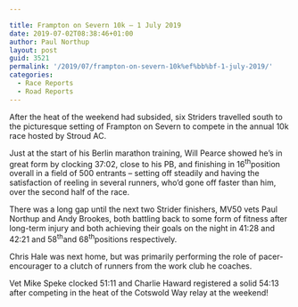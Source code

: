 ```yaml
---

title: Frampton on Severn 10k﻿ – 1 July 2019
date: 2019-07-02T08:38:46+01:00
author: Paul Northup
layout: post
guid: 3521
permalink: '/2019/07/frampton-on-severn-10k%ef%bb%bf-1-july-2019/'
categories:
  - Race Reports
  - Road Reports
---
```

After the heat of the weekend had subsided, six Striders travelled south to the picturesque setting of Frampton on Severn to compete in the annual 10k race hosted by Stroud AC.

Just at the start of his Berlin marathon training, Will Pearce showed he’s in great form by clocking 37:02, close to his PB, and finishing in 16<sup>th</sup>position overall in a field of 500 entrants – setting off steadily and having the satisfaction of reeling in several runners, who’d gone off faster than him, over the second half of the race.

There was a long gap until the next two Strider finishers, MV50 vets Paul Northup and Andy Brookes, both battling back to some form of fitness after long-term injury and both achieving their goals on the night in 41:28 and 42:21 and 58<sup>th</sup>and 68<sup>th</sup>positions respectively.

Chris Hale was next home, but was primarily performing the role of pacer-encourager to a clutch of runners from the work club he coaches.

Vet Mike Speke clocked 51:11 and Charlie Haward registered a solid 54:13 after competing in the heat of the Cotswold Way relay at the weekend!